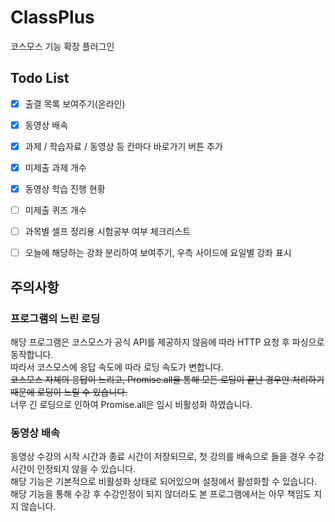 # ClassPlus
코스모스  기능 확장 플러그인


## Todo List

- [x] 출결 목록 보여주기(온라인)
- [x] 동영상 배속
- [x] 과제 / 학습자료 / 동영상 등 칸마다 바로가기 버튼 추가   
- [x] 미제출 과제 개수
- [x] 동영상 학습 진행 현황
- [ ] 미제출 퀴즈 개수   
- [ ] 과목별 셀프 정리용 시험공부 여부 체크리스트   
- [ ] 오늘에 해당하는 강좌 분리하여 보여주기, 우측 사이드에 요일별 강좌 표시


## 주의사항

### 프로그램의 느린 로딩
해당 프로그램은 코스모스가 공식 API를 제공하지 않음에 따라 HTTP 요청 후 파싱으로 동작합니다.   
따라서 코스모스에 응답 속도에 따라 로딩 속도가 변합니다.   
~~코스모스 자체의 응답이 느리고, Promise.all을 통해 모든 로딩이 끝난 경우만 처리하기 때문에 로딩이 느릴 수 있습니다.~~   
너무 긴 로딩으로 인하여 Promise.all은 임시 비활성화 하였습니다.

### 동영상 배속 
동영상 수강의 시작 시간과 종료 시간이 저장되므로, 첫 강의를 배속으로 들을 경우 수강 시간이 인정되지 않을 수 있습니다.   
해당 기능은 기본적으로 비활성화 상태로 되어있으며 설정에서 활성화할 수 있습니다.   
해당 기능을 통해 수강 후 수강인정이 되지 않더라도 본 프로그램에서는 아무 책임도 지지 않습니다.   
